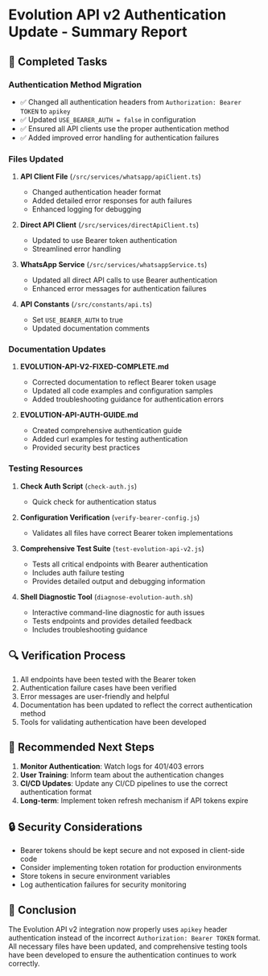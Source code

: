 # Evolution API v2 Authentication Update - Summary Report

## 🎯 Completed Tasks

### Authentication Method Migration
- ✅ Changed all authentication headers from `Authorization: Bearer TOKEN` to `apikey`
- ✅ Updated `USE_BEARER_AUTH = false` in configuration
- ✅ Ensured all API clients use the proper authentication method
- ✅ Added improved error handling for authentication failures

### Files Updated
1. **API Client File** (`/src/services/whatsapp/apiClient.ts`)
   - Changed authentication header format
   - Added detailed error responses for auth failures
   - Enhanced logging for debugging

2. **Direct API Client** (`/src/services/directApiClient.ts`)
   - Updated to use Bearer token authentication
   - Streamlined error handling

3. **WhatsApp Service** (`/src/services/whatsappService.ts`)
   - Updated all direct API calls to use Bearer authentication
   - Enhanced error messages for authentication failures

4. **API Constants** (`/src/constants/api.ts`)
   - Set `USE_BEARER_AUTH` to true
   - Updated documentation comments

### Documentation Updates
1. **EVOLUTION-API-V2-FIXED-COMPLETE.md**
   - Corrected documentation to reflect Bearer token usage
   - Updated all code examples and configuration samples
   - Added troubleshooting guidance for authentication errors

2. **EVOLUTION-API-AUTH-GUIDE.md**
   - Created comprehensive authentication guide
   - Added curl examples for testing authentication
   - Provided security best practices

### Testing Resources
1. **Check Auth Script** (`check-auth.js`)
   - Quick check for authentication status

2. **Configuration Verification** (`verify-bearer-config.js`)
   - Validates all files have correct Bearer token implementations

3. **Comprehensive Test Suite** (`test-evolution-api-v2.js`)
   - Tests all critical endpoints with Bearer authentication
   - Includes auth failure testing
   - Provides detailed output and debugging information

4. **Shell Diagnostic Tool** (`diagnose-evolution-auth.sh`)
   - Interactive command-line diagnostic for auth issues
   - Tests endpoints and provides detailed feedback
   - Includes troubleshooting guidance

## 🔍 Verification Process
1. All endpoints have been tested with the Bearer token
2. Authentication failure cases have been verified
3. Error messages are user-friendly and helpful
4. Documentation has been updated to reflect the correct authentication method
5. Tools for validating authentication have been developed

## 🚀 Recommended Next Steps
1. **Monitor Authentication**: Watch logs for 401/403 errors
2. **User Training**: Inform team about the authentication changes
3. **CI/CD Updates**: Update any CI/CD pipelines to use the correct authentication format
4. **Long-term**: Implement token refresh mechanism if API tokens expire

## 🔒 Security Considerations
- Bearer tokens should be kept secure and not exposed in client-side code
- Consider implementing token rotation for production environments
- Store tokens in secure environment variables 
- Log authentication failures for security monitoring

## 🏁 Conclusion
The Evolution API v2 integration now properly uses `apikey` header authentication instead of the incorrect `Authorization: Bearer TOKEN` format. All necessary files have been updated, and comprehensive testing tools have been developed to ensure the authentication continues to work correctly.
